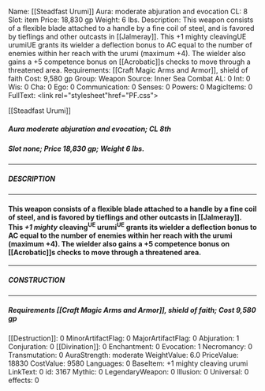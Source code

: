 Name: [[Steadfast Urumi]]
Aura: moderate abjuration and evocation
CL: 8
Slot: item
Price: 18,830 gp
Weight: 6 lbs.
Description: This weapon consists of a flexible blade attached to a handle by a fine coil of steel, and is favored by tieflings and other outcasts in [[Jalmeray]]. This +1 mighty cleavingUE urumiUE grants its wielder a deflection bonus to AC equal to the number of enemies within her reach with the urumi (maximum +4). The wielder also gains a +5 competence bonus on [[Acrobatic]]s checks to move through a threatened area.
Requirements: [[Craft Magic Arms and Armor]], shield of faith
Cost: 9,580 gp
Group: Weapon
Source: Inner Sea Combat
AL: 0
Int: 0
Wis: 0
Cha: 0
Ego: 0
Communication: 0
Senses: 0
Powers: 0
MagicItems: 0
FullText: <link rel="stylesheet"href="PF.css"><div class="heading"><p class="alignleft">[[Steadfast Urumi]]</p><div style="clear: both;"></div></div><div><h5><b>Aura </b>moderate abjuration and evocation; <b>CL </b>8th</h5><h5><b>Slot </b>none; <b>Price </b>18,830 gp; <b>Weight </b>6 lbs.</h5></div><hr/><div><h5><b>DESCRIPTION</b></h5></div><hr/><div><h4><p>This weapon consists of a flexible blade attached to a handle by a fine coil of steel, and is favored by tieflings and other outcasts in [[Jalmeray]]. This <i>+1 mighty</i> cleaving<sup>UE</sup> urumi<sup>UE</sup> grants its wielder a deflection bonus to AC equal to the number of enemies within her reach with the urumi (maximum +4). The wielder also gains a +5 competence bonus on [[Acrobatic]]s checks to move through a threatened area.</p></h4></div><hr/><div><h5><b>CONSTRUCTION</b></h5></div><hr/><div><h5><b>Requirements </b>[[Craft Magic Arms and Armor]], <i>shield of faith</i>; <b>Cost </b>9,580 gp</h5></div>
[[Destruction]]: 0
MinorArtifactFlag: 0
MajorArtifactFlag: 0
Abjuration: 1
Conjuration: 0
[[Divination]]: 0
Enchantment: 0
Evocation: 1
Necromancy: 0
Transmutation: 0
AuraStrength: moderate
WeightValue: 6.0
PriceValue: 18830
CostValue: 9580
Languages: 0
BaseItem: +1 mighty cleaving urumi
LinkText: 0
id: 3167
Mythic: 0
LegendaryWeapon: 0
Illusion: 0
Universal: 0
effects: 0
